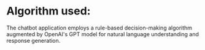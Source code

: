 # Algorithm used:
The chatbot application employs a rule-based decision-making algorithm augmented by OpenAI's GPT model for natural language understanding and response generation.
